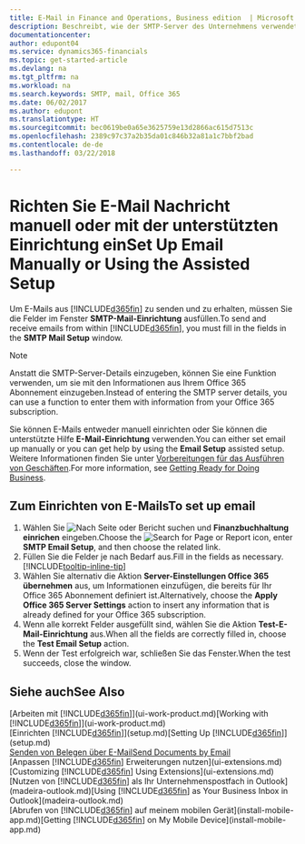 ```yaml
---
title: E-Mail in Finance and Operations, Business edition  | Microsoft Docs einrichten
description: Beschreibt, wie der SMTP-Server des Unternehmens verwendet wird, um in Finance and Operations, Business edition E-Mail zu senden und zu empfangen und wie die E-Mail-Servereinstellungen verwendet werden, die im Office 365 Abonnement erstellt wurden.
documentationcenter: 
author: edupont04
ms.service: dynamics365-financials
ms.topic: get-started-article
ms.devlang: na
ms.tgt_pltfrm: na
ms.workload: na
ms.search.keywords: SMTP, mail, Office 365
ms.date: 06/02/2017
ms.author: edupont
ms.translationtype: HT
ms.sourcegitcommit: bec0619be0a65e3625759e13d2866ac615d7513c
ms.openlocfilehash: 2389c97c37a2b35da01c846b32a81a1c7bbf2bad
ms.contentlocale: de-de
ms.lasthandoff: 03/22/2018

---
```

# <a name="set-up-email-manually-or-using-the-assisted-setup"></a><span data-ttu-id="8a341-103">Richten Sie E-Mail Nachricht manuell oder mit der unterstützten Einrichtung ein</span><span class="sxs-lookup"><span data-stu-id="8a341-103">Set Up Email Manually or Using the Assisted Setup</span></span>
<span data-ttu-id="8a341-104">Um E-Mails aus [!INCLUDE[d365fin](includes/d365fin_md.md)] zu senden und zu erhalten, müssen Sie die Felder im Fenster **SMTP-Mail-Einrichtung** ausfüllen.</span><span class="sxs-lookup"><span data-stu-id="8a341-104">To send and receive emails from within [!INCLUDE[d365fin](includes/d365fin_md.md)], you must fill in the fields in the **SMTP Mail Setup** window.</span></span>

> [!NOTE]  
>   <span data-ttu-id="8a341-105">Anstatt die SMTP-Server-Details einzugeben, können Sie eine Funktion verwenden, um sie mit den Informationen aus Ihrem Office 365 Abonnement einzugeben.</span><span class="sxs-lookup"><span data-stu-id="8a341-105">Instead of entering the SMTP server details, you can use a function to enter them with information from your Office 365 subscription.</span></span>

<span data-ttu-id="8a341-106">Sie können E-Mails entweder manuell einrichten oder Sie können die unterstützte Hilfe **E-Mail-Einrichtung** verwenden.</span><span class="sxs-lookup"><span data-stu-id="8a341-106">You can either set email up manually or you can get help by using the **Email Setup** assisted setup.</span></span> <span data-ttu-id="8a341-107">Weitere Informationen finden Sie unter [Vorbereitungen für das Ausführen von Geschäften](ui-get-ready-business.md).</span><span class="sxs-lookup"><span data-stu-id="8a341-107">For more information, see [Getting Ready for Doing Business](ui-get-ready-business.md).</span></span>  

## <a name="to-set-up-email"></a><span data-ttu-id="8a341-108">Zum Einrichten von E-Mails</span><span class="sxs-lookup"><span data-stu-id="8a341-108">To set up email</span></span>
1. <span data-ttu-id="8a341-109">Wählen Sie ![Nach Seite oder Bericht suchen](media/ui-search/search_small.png "Symbol Nach Seite oder Bericht suchen") und **Finanzbuchhaltung einrichen** eingeben.</span><span class="sxs-lookup"><span data-stu-id="8a341-109">Choose the ![Search for Page or Report](media/ui-search/search_small.png "Search for Page or Report icon") icon, enter **SMTP Email Setup**, and then choose the related link.</span></span>
2. <span data-ttu-id="8a341-110">Füllen Sie die Felder je nach Bedarf aus.</span><span class="sxs-lookup"><span data-stu-id="8a341-110">Fill in the fields as necessary.</span></span> [!INCLUDE[tooltip-inline-tip](includes/tooltip-inline-tip_md.md)]
3. <span data-ttu-id="8a341-111">Wählen Sie alternativ die Aktion **Server-Einstellungen Office 365 übernehmen** aus, um Informationen einzufügen, die bereits für Ihr Office 365 Abonnement definiert ist.</span><span class="sxs-lookup"><span data-stu-id="8a341-111">Alternatively, choose the **Apply Office 365 Server Settings** action to insert any information that is already defined for your Office 365 subscription.</span></span>
4. <span data-ttu-id="8a341-112">Wenn alle korrekt Felder ausgefüllt sind, wählen Sie die Aktion **Test-E-Mail-Einrichtung** aus.</span><span class="sxs-lookup"><span data-stu-id="8a341-112">When all the fields are correctly filled in, choose the **Test Email Setup** action.</span></span>
5. <span data-ttu-id="8a341-113">Wenn der Test erfolgreich war, schließen Sie das Fenster.</span><span class="sxs-lookup"><span data-stu-id="8a341-113">When the test succeeds, close the window.</span></span>

## <a name="see-also"></a><span data-ttu-id="8a341-114">Siehe auch</span><span class="sxs-lookup"><span data-stu-id="8a341-114">See Also</span></span>  
<span data-ttu-id="8a341-115">[Arbeiten mit [!INCLUDE[d365fin](includes/d365fin_md.md)]](ui-work-product.md)</span><span class="sxs-lookup"><span data-stu-id="8a341-115">[Working with [!INCLUDE[d365fin](includes/d365fin_md.md)]](ui-work-product.md)</span></span>  
<span data-ttu-id="8a341-116">[Einrichten [!INCLUDE[d365fin](includes/d365fin_md.md)]](setup.md)</span><span class="sxs-lookup"><span data-stu-id="8a341-116">[Setting Up [!INCLUDE[d365fin](includes/d365fin_md.md)]](setup.md)</span></span>  
[<span data-ttu-id="8a341-117">Senden von Belegen über E-Mail</span><span class="sxs-lookup"><span data-stu-id="8a341-117">Send Documents by Email</span></span>](ui-how-send-documents-email.md)  
<span data-ttu-id="8a341-118">[Anpassen [!INCLUDE[d365fin](includes/d365fin_md.md)] Erweiterungen nutzen](ui-extensions.md)</span><span class="sxs-lookup"><span data-stu-id="8a341-118">[Customizing [!INCLUDE[d365fin](includes/d365fin_md.md)] Using Extensions](ui-extensions.md)</span></span>  
<span data-ttu-id="8a341-119">[Nutzen von [!INCLUDE[d365fin](includes/d365fin_md.md)] als Ihr Unternehmenspostfach in Outlook](madeira-outlook.md)</span><span class="sxs-lookup"><span data-stu-id="8a341-119">[Using [!INCLUDE[d365fin](includes/d365fin_md.md)] as Your Business Inbox in Outlook](madeira-outlook.md)</span></span>  
<span data-ttu-id="8a341-120">[Abrufen von [!INCLUDE[d365fin](includes/d365fin_md.md)] auf meinem mobilen Gerät](install-mobile-app.md)</span><span class="sxs-lookup"><span data-stu-id="8a341-120">[Getting [!INCLUDE[d365fin](includes/d365fin_md.md)] on My Mobile Device](install-mobile-app.md)</span></span>

